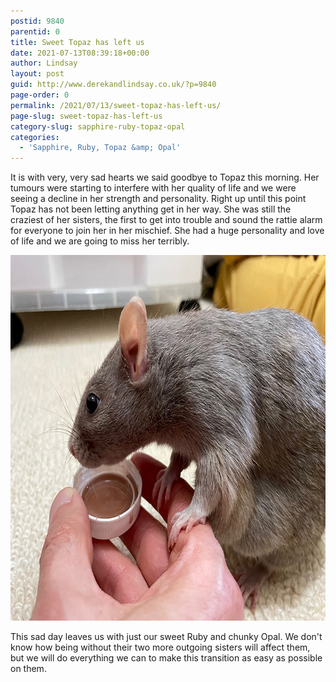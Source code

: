 ```yaml
---
postid: 9840
parentid: 0
title: Sweet Topaz has left us
date: 2021-07-13T08:39:18+00:00
author: Lindsay
layout: post
guid: http://www.derekandlindsay.co.uk/?p=9840
page-order: 0
permalink: /2021/07/13/sweet-topaz-has-left-us/
page-slug: sweet-topaz-has-left-us
category-slug: sapphire-ruby-topaz-opal
categories:
  - 'Sapphire, Ruby, Topaz &amp; Opal'
---
```

It is with very, very sad hearts we said goodbye to Topaz this morning. Her tumours were starting to interfere with her quality of life and we were seeing a decline in her strength and personality. Right up until this point Topaz has not been letting anything get in her way. She was still the craziest of her sisters, the first to get into trouble and sound the rattie alarm for everyone to join her in her mischief. She had a huge personality and love of life and we are going to miss her terribly.

<img src="/wp-content/uploads/2021/07/post_0232.jpg" alt="Our beautiful rat, Topaz enjoying some milkshake" title="Our beautiful rat, Topaz enjoying some milkshake" width="780" height="585" class="aligncenter size-full wp-image-9847" /> 

This sad day leaves us with just our sweet Ruby and chunky Opal. We don't know how being without their two more outgoing sisters will affect them, but we will do everything we can to make this transition as easy as possible on them.